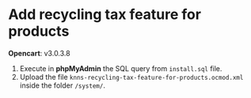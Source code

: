 # Add recycling tax feature for products

**Opencart**: v3.0.3.8  

1. Execute in **phpMyAdmin** the SQL query from `install.sql` file.  
2. Upload the file `knns-recycling-tax-feature-for-products.ocmod.xml` inside the folder `/system/`.
